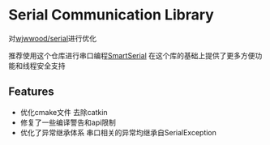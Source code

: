 # Serial Communication Library

对[wjwwood/serial](https://github.com/wjwwood/serial)进行优化

推荐使用这个仓库进行串口编程[SmartSerial](https://github.com/shuai132/SmartSerial)
在这个库的基础上提供了更多方便功能和线程安全支持

## Features

* 优化cmake文件 去除catkin
* 修复了一些编译警告和api限制
* 优化了异常继承体系 串口相关的异常均继承自SerialException
